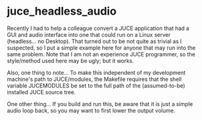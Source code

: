 # juce_headless_audio
Recently I had to help a colleague convert a JUCE application that had a GUI and audio 
interface into one that could run on a Linux server (headless... no Desktop).
That turned out to be not quite as trivial as I suspected, so I put a simple example
here for anyone that may run into the same problem.
Note that I am not an experience JUCE programmer, so the style/method used here may
be ugly; but it works.

Also, one thing to note...
To make this independent of my development machine's path to JUCE/modules, the Makefile
requires that the shell variable JUCEMODULES be set to the full path of the
(assumed-to-be) installed JUCE source tree.

One other thing...
If you build and run this, be aware that it is just a simple audio loop back, so 
you may want to first lower the output volume.
